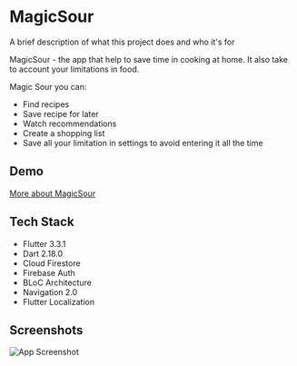 
# MagicSour

A brief description of what this project does and who it's for

MagicSour -  the app that help to save time in cooking at home. It also take to account your limitations in food.

Magic Sour you can:
* Find recipes 
* Save recipe for later 
* Watch recommendations 
* Create a shopping list
* Save all your limitation in settings to avoid entering it all the time

## Demo

[More about MagicSour](https://docs.google.com/presentation/d/1-2NLdeH5IfTmjimyc_3PFHgZaE5BoEdw2G-oLIkApQQ/edit#slide=id.p)


## Tech Stack

* Flutter 3.3.1
* Dart 2.18.0 
* Cloud Firestore
* Firebase Auth
* BLoC Architecture 
* Navigation 2.0
* Flutter Localization



## Screenshots

![App Screenshot](![common](https://user-images.githubusercontent.com/55410334/223916307-b1b0935e-bf83-494d-b11a-fa476c533764.png))


